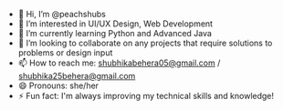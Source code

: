 - 👋 Hi, I’m @peachshubs
- 👀 I’m interested in UI/UX Design, Web Development
- 🌱 I’m currently learning Python and Advanced Java 
- 💞️ I’m looking to collaborate on any projects that require solutions to problems or design input
- 📫 How to reach me: shubhikabehera05@gmail.com / shubhika25behera@gmail.com
- 😄 Pronouns: she/her
- ⚡ Fun fact: I'm always improving my technical skills and knowledge!

<!---
peachshubs/peachshubs is a ✨ special ✨ repository because its `README.md` (this file) appears on your GitHub profile.
You can click the Preview link to take a look at your changes.
--->
